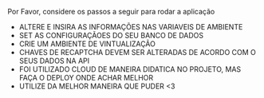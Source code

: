Por Favor, considere os passos a seguir para rodar a aplicação

- ALTERE E INSIRA AS INFORMAÇÕES NAS VARIAVEIS DE AMBIENTE
- SET AS CONFIGURAÇÃOES DO SEU BANCO DE DADOS
- CRIE UM AMBIENTE DE VINTUALIZAÇÃO
- CHAVES DE RECAPTCHA DEVEM SER ALTERADAS DE ACORDO COM O SEUS DADOS NA API
- FOI UTILIZADO CLOUD DE MANEIRA DIDATICA NO PROJETO, MAS FAÇA O DEPLOY ONDE ACHAR MELHOR
- UTILIZE DA MELHOR MANEIRA QUE PUDER <3


